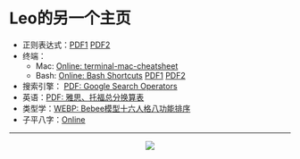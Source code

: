 # Leo的另一个主页

- 正则表达式：[PDF1](_asset/cheat-sheet/regex1.pdf ':ignore') [PDF2](_asset/cheat-sheet/regex2.pdf ':ignore')
- 终端：
  - Mac: [Online: terminal-mac-cheatsheet](https://github.com/0nn0/terminal-mac-cheatsheet/tree/master/) 
  - Bash: [Online: Bash Shortcuts](https://gist.github.com/tuxfight3r/60051ac67c5f0445efee) [PDF1]( /_asset/cheat-sheet/bash1.pdf ':ignore') [PDF2](/_asset/cheat-sheet/bash2.pdf ':ignore')
- 搜索引擎： [PDF: Google Search Operators](_asset/cheat-sheet/google1.pdf ':ignore') 
- 英语：[PDF: 雅思、托福总分换算表](_asset/cheat-sheet/english1.pdf ':ignore')
- 类型学：[WEBP: Bebee模型十六人格八功能排序](_asset/cheat-sheet/bebee1.png.webp  ':ignore')
- 子平八字：[Online](/metaphysics/notes/cheat-sheet)

----

<center><a href="https://clustrmaps.com/site/1c4v3"  title="ClustrMaps"><img src="//www.clustrmaps.com/map_v2.png?d=DzhGtTOxYHhrq72VQ0OKyeQdpXIo8jaz8JvdcQgjcxQ&cl=ffffff" /></a></center>
